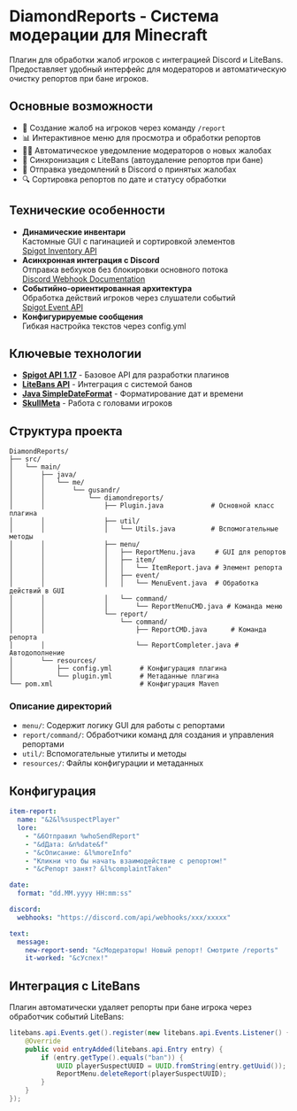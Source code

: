 # DiamondReports - Система модерации для Minecraft

Плагин для обработки жалоб игроков с интеграцией Discord и LiteBans. Предоставляет удобный интерфейс для модераторов и автоматическую очистку репортов при бане игроков.

## Основные возможности

- 📝 Создание жалоб на игроков через команду `/report`
- 📊 Интерактивное меню для просмотра и обработки репортов
- 👮‍♂️ Автоматическое уведомление модераторов о новых жалобах
- 🔄 Синхронизация с LiteBans (автоудаление репортов при бане)
- 📨 Отправка уведомлений в Discord о принятых жалобах
- 🔍 Сортировка репортов по дате и статусу обработки

## Технические особенности

- **Динамические инвентари**  
  Кастомные GUI с пагинацией и сортировкой элементов  
  [Spigot Inventory API](https://hub.spigotmc.org/javadocs/spigot/org/bukkit/inventory/package-summary.html)
- **Асинхронная интеграция с Discord**  
  Отправка вебхуков без блокировки основного потока  
  [Discord Webhook Documentation](https://discord.com/developers/docs/resources/webhook)
- **Событийно-ориентированная архитектура**  
  Обработка действий игроков через слушатели событий  
  [Spigot Event API](https://hub.spigotmc.org/javadocs/spigot/org/bukkit/event/package-summary.html)
- **Конфигурируемые сообщения**  
  Гибкая настройка текстов через config.yml

## Ключевые технологии

- **[Spigot API 1.17](https://www.spigotmc.org/wiki/spigot/)** - Базовое API для разработки плагинов
- **[LiteBans API](https://github.com/ruany/LiteBans)** - Интеграция с системой банов
- **[Java SimpleDateFormat](https://docs.oracle.com/javase/8/docs/api/java/text/SimpleDateFormat.html)** - Форматирование дат и времени
- **[SkullMeta](https://hub.spigotmc.org/javadocs/spigot/org/bukkit/inventory/meta/SkullMeta.html)** - Работа с головами игроков

## Структура проекта

```
DiamondReports/
├── src/
│   └── main/
│       ├── java/
│       │   └── me/
│       │       └── gusandr/
│       │           └── diamondreports/
│       │               ├── Plugin.java            # Основной класс плагина
│       │               ├── util/
│       │               │   └── Utils.java         # Вспомогательные методы
│       │               ├── menu/
│       │               │   ├── ReportMenu.java     # GUI для репортов
│       │               │   ├── item/
│       │               │   │   └── ItemReport.java # Элемент репорта
│       │               │   ├── event/
│       │               │   │   └── MenuEvent.java  # Обработка действий в GUI
│       │               │   └── command/
│       │               │       └── ReportMenuCMD.java # Команда меню
│       │               └── report/
│       │                   └── command/
│       │                       ├── ReportCMD.java      # Команда репорта
│       │                       └── ReportCompleter.java # Автодополнение
│       └── resources/
│           ├── config.yml       # Конфигурация плагина
│           └── plugin.yml       # Метаданные плагина
└── pom.xml                      # Конфигурация Maven
```

### Описание директорий
- `menu/`: Содержит логику GUI для работы с репортами
- `report/command/`: Обработчики команд для создания и управления репортами
- `util/`: Вспомогательные утилиты и методы
- `resources/`: Файлы конфигурации и метаданных

## Конфигурация

```yaml
item-report:
  name: "&2&l%suspectPlayer"
  lore:
    - "&6Отправил %whoSendReport"
    - "&dДата: &n%date&f"
    - "&cОписание: &l%moreInfo"
    - "Кликни что бы начать взаимодействие с репортом!"
    - "&cРепорт занят? &l%complaintTaken"

date:
  format: "dd.MM.yyyy HH:mm:ss"

discord:
  webhooks: "https://discord.com/api/webhooks/xxx/xxxxx"

text:
  message:
    new-report-send: "&cМодераторы! Новый репорт! Смотрите /reports"
    it-worked: "&cУспех!"
```

## Интеграция с LiteBans

Плагин автоматически удаляет репорты при бане игрока через обработчик событий LiteBans:

```java
litebans.api.Events.get().register(new litebans.api.Events.Listener() {
    @Override
    public void entryAdded(litebans.api.Entry entry) {
        if (entry.getType().equals("ban")) {
            UUID playerSuspectUUID = UUID.fromString(entry.getUuid());
            ReportMenu.deleteReport(playerSuspectUUID);
        }
    }
});
```
